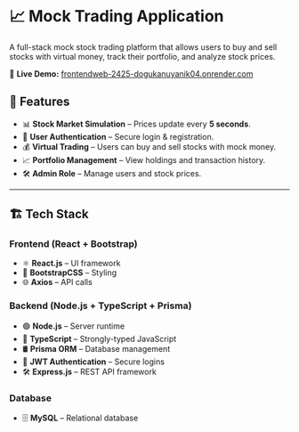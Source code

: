# 📈 Mock Trading Application

A full-stack mock stock trading platform that allows users to buy and sell stocks with virtual money, track their portfolio, and analyze stock prices.

🚀 **Live Demo:** [frontendweb-2425-dogukanuyanik04.onrender.com](https://frontendweb-2425-dogukanuyanik04.onrender.com/)  

## 🚀 Features
- 📊 **Stock Market Simulation** – Prices update every **5 seconds**.
- 🔐 **User Authentication** – Secure login & registration.
- 💰 **Virtual Trading** – Users can buy and sell stocks with mock money.
- 📈 **Portfolio Management** – View holdings and transaction history.
- 🛠 **Admin Role** – Manage users and stock prices.

---

## 🏗 Tech Stack
### **Frontend** (React + Bootstrap)
- ⚛️ **React.js** – UI framework
- 🎨 **BootstrapCSS** – Styling
- 🌐 **Axios** – API calls

### **Backend** (Node.js + TypeScript + Prisma)
- 🟢 **Node.js** – Server runtime
- 🔷 **TypeScript** – Strongly-typed JavaScript
- 🛢 **Prisma ORM** – Database management
- 🔐 **JWT Authentication** – Secure logins
- 🛠 **Express.js** – REST API framework

### **Database**
- 🗄 **MySQL** – Relational database

